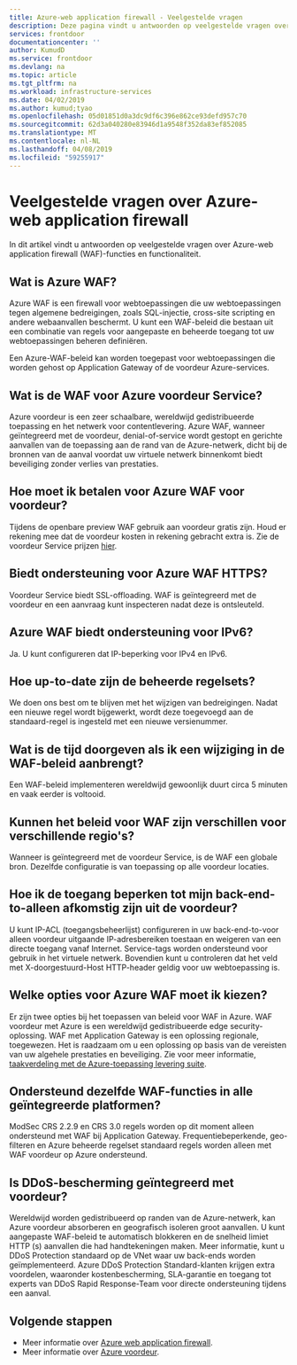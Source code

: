 ```yaml
---
title: Azure-web application firewall - Veelgestelde vragen
description: Deze pagina vindt u antwoorden op veelgestelde vragen over Azure voordeur Service
services: frontdoor
documentationcenter: ''
author: KumudD
ms.service: frontdoor
ms.devlang: na
ms.topic: article
ms.tgt_pltfrm: na
ms.workload: infrastructure-services
ms.date: 04/02/2019
ms.author: kumud;tyao
ms.openlocfilehash: 05d01851d0a3dc9df6c396e862ce93defd957c70
ms.sourcegitcommit: 62d3a040280e83946d1a9548f352da83ef852085
ms.translationtype: MT
ms.contentlocale: nl-NL
ms.lasthandoff: 04/08/2019
ms.locfileid: "59255917"
---
```

# <a name="frequently-asked-questions-for-azure-web-application-firewall"></a>Veelgestelde vragen over Azure-web application firewall

In dit artikel vindt u antwoorden op veelgestelde vragen over Azure-web application firewall (WAF)-functies en functionaliteit. 

## <a name="what-is-azure-waf"></a>Wat is Azure WAF?

Azure WAF is een firewall voor webtoepassingen die uw webtoepassingen tegen algemene bedreigingen, zoals SQL-injectie, cross-site scripting en andere webaanvallen beschermt. U kunt een WAF-beleid die bestaan uit een combinatie van regels voor aangepaste en beheerde toegang tot uw webtoepassingen beheren definiëren.

Een Azure-WAF-beleid kan worden toegepast voor webtoepassingen die worden gehost op Application Gateway of de voordeur Azure-services.

## <a name="what-is-waf-for-azure-front-door-service"></a>Wat is de WAF voor Azure voordeur Service? 

Azure voordeur is een zeer schaalbare, wereldwijd gedistribueerde toepassing en het netwerk voor contentlevering. Azure WAF, wanneer geïntegreerd met de voordeur, denial-of-service wordt gestopt en gerichte aanvallen van de toepassing aan de rand van de Azure-netwerk, dicht bij de bronnen van de aanval voordat uw virtuele netwerk binnenkomt biedt beveiliging zonder verlies van prestaties.

## <a name="how-will-i-be-charged-for-azure-waf-for-front-door"></a>Hoe moet ik betalen voor Azure WAF voor voordeur?
Tijdens de openbare preview WAF gebruik aan voordeur gratis zijn. Houd er rekening mee dat de voordeur kosten in rekening gebracht extra is. Zie de voordeur Service prijzen [hier](https://azure.microsoft.com/pricing/details/frontdoor/).

## <a name="does-azure-waf-support-https"></a>Biedt ondersteuning voor Azure WAF HTTPS?

Voordeur Service biedt SSL-offloading. WAF is geïntegreerd met de voordeur en een aanvraag kunt inspecteren nadat deze is ontsleuteld.

## <a name="does-azure-waf-support-ipv6"></a>Azure WAF biedt ondersteuning voor IPv6?

Ja. U kunt configureren dat IP-beperking voor IPv4 en IPv6.

## <a name="how-up-to-date-are-the-managed-rule-sets"></a>Hoe up-to-date zijn de beheerde regelsets?

We doen ons best om te blijven met het wijzigen van bedreigingen. Nadat een nieuwe regel wordt bijgewerkt, wordt deze toegevoegd aan de standaard-regel is ingesteld met een nieuwe versienummer.

## <a name="what-is-the-propagation-time-if-i-make-a-change-to-my-waf-policy"></a>Wat is de tijd doorgeven als ik een wijziging in de WAF-beleid aanbrengt?

Een WAF-beleid implementeren wereldwijd gewoonlijk duurt circa 5 minuten en vaak eerder is voltooid.

## <a name="can-waf-policies-be-different-for-different-regions"></a>Kunnen het beleid voor WAF zijn verschillen voor verschillende regio's?

Wanneer is geïntegreerd met de voordeur Service, is de WAF een globale bron. Dezelfde configuratie is van toepassing op alle voordeur locaties.
 
## <a name="how-do-i-limit-access-to-my-back-end-to-be-from-front-door-only"></a>Hoe ik de toegang beperken tot mijn back-end-to-alleen afkomstig zijn uit de voordeur?

U kunt IP-ACL (toegangsbeheerlijst) configureren in uw back-end-to-voor alleen voordeur uitgaande IP-adresbereiken toestaan en weigeren van een directe toegang vanaf Internet. Service-tags worden ondersteund voor gebruik in het virtuele netwerk. Bovendien kunt u controleren dat het veld met X-doorgestuurd-Host HTTP-header geldig voor uw webtoepassing is.




## <a name="which-azure-waf-options-should-i-choose"></a>Welke opties voor Azure WAF moet ik kiezen?

Er zijn twee opties bij het toepassen van beleid voor WAF in Azure. WAF voordeur met Azure is een wereldwijd gedistribueerde edge security-oplossing. WAF met Application Gateway is een oplossing regionale, toegewezen. Het is raadzaam om u een oplossing op basis van de vereisten van uw algehele prestaties en beveiliging. Zie voor meer informatie, [taakverdeling met de Azure-toepassing levering suite](https://docs.microsoft.com/azure/frontdoor/front-door-lb-with-azure-app-delivery-suite).


## <a name="do-you-support-same-waf-features-in-all-integrated-platforms"></a>Ondersteund dezelfde WAF-functies in alle geïntegreerde platformen?

ModSec CRS 2.2.9 en CRS 3.0 regels worden op dit moment alleen ondersteund met WAF bij Application Gateway. Frequentiebeperkende, geo-filteren en Azure beheerde regelset standaard regels worden alleen met WAF voordeur op Azure ondersteund.

## <a name="is-ddos-protection-integrated-with-front-door"></a>Is DDoS-bescherming geïntegreerd met voordeur? 

Wereldwijd worden gedistribueerd op randen van de Azure-netwerk, kan Azure voordeur absorberen en geografisch isoleren groot aanvallen. U kunt aangepaste WAF-beleid te automatisch blokkeren en de snelheid limiet HTTP (s) aanvallen die had handtekeningen maken. Meer informatie, kunt u DDoS Protection standaard op de VNet waar uw back-ends worden geïmplementeerd. Azure DDoS Protection Standard-klanten krijgen extra voordelen, waaronder kostenbescherming, SLA-garantie en toegang tot experts van DDoS Rapid Response-Team voor directe ondersteuning tijdens een aanval. 

## <a name="next-steps"></a>Volgende stappen

- Meer informatie over [Azure web application firewall](waf-overview.md).
- Meer informatie over [Azure voordeur](front-door-overview.md).
